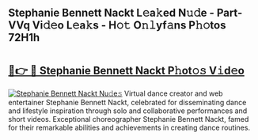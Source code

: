 ## Stephanie Bennett Nackt L𝚎a𝚔ed N𝚞𝚍e - Part-VVq Vi𝚍𝚎o L𝚎a𝚔s - H𝚘𝚝 O𝚗𝚕yf𝚊ns P𝚑𝚘tos 72H1h

# <h2><a href="http://kfdj68.oniu.top/?m=Stephanie+Bennett+Nackt">🔗👉 🔴 Stephanie Bennett Nackt P𝚑ot𝚘𝚜 V𝚒d𝚎o</a></h2>

[![Stephanie Bennett Nackt Nu𝚍e𝚜](https://i.imgur.com/0qMVB7G.gif)](http://kfdj68.oniu.top/?m=Stephanie+Bennett+Nackt)
Virtual dance creator and web entertainer Stephanie Bennett Nackt, celebrated for disseminating dance and lifestyle inspiration through solo and collaborative performances and short videos. Exceptional choreographer Stephanie Bennett Nackt, famed for their remarkable abilities and achievements in creating dance routines.  
